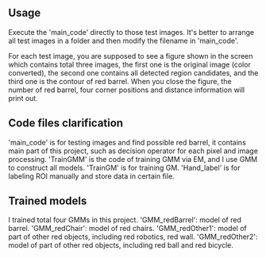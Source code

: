 Usage
-----
Execute the 'main_code' directly to those test images. It's better to arrange all test images in a folder and then modify the filename in 'main_code'.

For each test image, you are supposed to see a figure shown in the screen which contains total three images, the first one is the original image (color converted), the second one contains all detected region candidates, and the third one is the contour of red barrel. When you close the figure, the number of red barrel, four corner positions and distance information will print out. 

Code files clarification 
----------
'main_code' is for testing images and find possible red barrel, it contains main part of this project, such as decision operator for each pixel and image processing.
'TrainGMM' is the code of training GMM via EM, and I use GMM to construct all models. 
'TrainGM' is for training GM.
'Hand_label' is for labeling ROI manually and store data in certain file.

Trained models
--------------
I trained total four GMMs in this project.
'GMM_redBarrel': model of red barrel.
'GMM_redChair': model of red chairs.
'GMM_redOther1': model of part of other red objects, including red robotics, red wall.
'GMM_redOther2': model of part of other red objects, including red ball and red bicycle.



